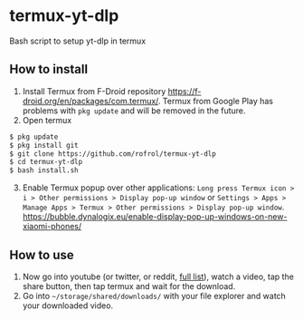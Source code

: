 # termux-yt-dlp

Bash script to setup yt-dlp in termux

## How to install

1. Install Termux from F-Droid repository https://f-droid.org/en/packages/com.termux/. Termux from Google Play has problems with `pkg update` and will be removed in the future.
2. Open termux

```bash
$ pkg update
$ pkg install git
$ git clone https://github.com/rofrol/termux-yt-dlp
$ cd termux-yt-dlp
$ bash install.sh
```

3. Enable Termux popup over other applications: `Long press Termux icon > i > Other permissions > Display pop-up window` or `Settings > Apps > Manage Apps > Termux > Other permissions > Display pop-up window`. https://bubble.dynalogix.eu/enable-display-pop-up-windows-on-new-xiaomi-phones/

## How to use

1. Now go into youtube (or twitter, or reddit, [full list](https://ytdl-org.github.io/youtube-dl/supportedsites.html)), watch a video, tap the share button, then tap termux and wait for the download.
2. Go into `~/storage/shared/downloads/` with your file explorer and watch your downloaded video.
